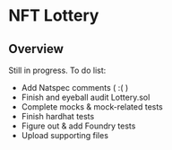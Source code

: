 # NFT Lottery

## Overview
Still in progress. To do list:
- Add Natspec comments ( :( )
- Finish and eyeball audit Lottery.sol
- Complete mocks & mock-related tests
- Finish hardhat tests
- Figure out & add Foundry tests
- Upload supporting files
